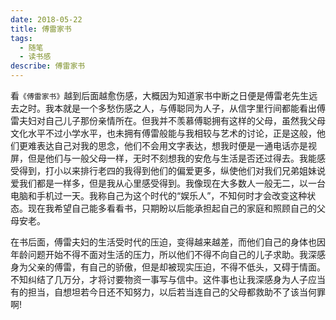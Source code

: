 ```yaml
---
date: 2018-05-22
title: 傅雷家书
tags:
  - 随笔
  - 读书感
describe: 傅雷家书
---
```


看`《傅雷家书》`越到后面越愈伤感，大概因为知道家书中断之日便是傅雷老先生远去之时。我本就是一个多愁伤感之人，与傅聪同为人子，从信字里行间都能看出傅雷夫妇对自己儿子那份亲情所在。但我并不羡慕傅聪拥有这样的父母，虽然我父母文化水平不过小学水平，也未拥有傅雷般能与我相较与艺术的讨论，正是这般，他们更难表达自己对我的思念，他们不会用文字表达，想我时便是一通电话亦是视屏，但是他们与一般父母一样，无时不刻想我的安危与生活是否还过得去。我能感受得到，打小以来排行老四的我得到他们的偏爱更多，纵使他们对我们兄弟姐妹说爱我们都是一样多，但是我从心里感受得到。我像现在大多数人一般无二，以一台电脑和手机过一天。我称自己为这个时代的“娱乐人”，不知何时才会改变这种状态。现在我希望自己能多看看书，只期盼以后能承担起自己的家庭和照顾自己的父母安老。

​ 在书后面，傅雷夫妇的生活受时代的压迫，变得越来越差，而他们自己的身体也因年龄问题开始不得不面对生活的压力，所以他们不得不向自己的儿子求助。我深感身为父亲的傅雷，有自己的骄傲，但是却被现实压迫，不得不低头，又碍于情面。不知纠结了几万分，才将讨要物资一事写与信中。这件事也让我深感身为人子应当有的担当，自想坦若今日还不知努力，以后若当连自己的父母都救助不了该当何罪啊!
<Comment/>
